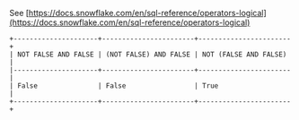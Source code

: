 See [https://docs.snowflake.com/en/sql-reference/operators-logical](https://docs.snowflake.com/en/sql-reference/operators-logical)
```
+---------------------+-----------------------+-----------------------+
| NOT FALSE AND FALSE | (NOT FALSE) AND FALSE | NOT (FALSE AND FALSE) |
|---------------------+-----------------------+-----------------------|
| False               | False                 | True                  |
+---------------------+-----------------------+-----------------------+
```
